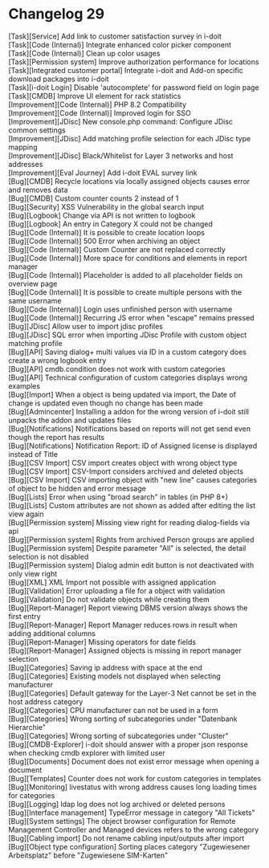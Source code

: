 # Changelog 29

[Task][Service]                    Add link to customer satisfaction survey in i-doit<br>
[Task][Code (Internal)]            Integrate enhanced color picker component<br>
[Task][Code (Internal)]            Clean up color usages<br>
[Task][Permission system]          Improve authorization performance for locations<br>
[Task][Integrated customer portal] Integrate i-doit and Add-on specific download packages into i-doit<br>
[Task][i-doit Login]               Disable 'autocomplete' for password field on login page<br>
[Task][CMDB]                       Improve UI element for rack statistics<br>
[Improvement][Code (Internal)]     PHP 8.2 Compatibility<br>
[Improvement][Code (Internal)]     Improved login for SSO<br>
[Improvement][JDisc]               New console.php command: Configure JDisc common settings<br>
[Improvement][JDisc]               Add matching profile selection for each JDisc type mapping<br>
[Improvement][JDisc]               Black/Whitelist for Layer 3 networks and host addresses<br>
[Improvement][Eval Journey]        Add i-doit EVAL survey link<br>
[Bug][CMDB]                        Recycle locations via locally assigned objects causes error and removes data<br>
[Bug][CMDB]                        Custom counter counts 2 instead of 1<br>
[Bug][Security]                    XSS Vulnerability in the global search input<br>
[Bug][Logbook]                     Change via API is not written to logbook<br>
[Bug][Logbook]                     An entry in Category X could not be changed<br>
[Bug][Code (Internal)]             It is possible to create location loops<br>
[Bug][Code (Internal)]             500 Error when archiving an object<br>
[Bug][Code (Internal)]             Custom Counter are not replaced correctly<br>
[Bug][Code (Internal)]             More space for conditions and elements in report manager<br>
[Bug][Code (Internal)]             Placeholder is added to all placeholder fields on overview page<br>
[Bug][Code (Internal)]             It is possible to create multiple persons with the same username<br>
[Bug][Code (Internal)]             Login uses unfinished person with username<br>
[Bug][Code (Internal)]             Recurring JS error when "escape" remains pressed<br>
[Bug][JDisc]                       Allow user to import jdisc profiles<br>
[Bug][JDisc]                       SQL error when importing JDisc Profile with custom object matching profile<br>
[Bug][API]                         Saving dialog+ multi values via ID in a custom category does create a wrong logbook entry<br>
[Bug][API]                         cmdb.condition does not work with custom categories<br>
[Bug][API]                         Technical configuration of custom categories displays wrong examples<br>
[Bug][Import]                      When a object is being updated via import, the Date of change is updated even though no change has been made<br>
[Bug][Admincenter]                 Installing a addon for the wrong version of i-doit still unpacks the addon and updates files<br>
[Bug][Notifications]               Notifications based on reports will not get send even though the report has results<br>
[Bug][Notifications]               Notification Report: ID of Assigned license is displayed instead of Title<br>
[Bug][CSV Import]                  CSV import creates object with wrong object type<br>
[Bug][CSV Import]                  CSV-Import considers archived and deleted objects<br>
[Bug][CSV Import]                  CSV importing object with "new line" causes categories of object to be hidden and error message<br>
[Bug][Lists]                       Error when using "broad search" in tables (in PHP 8+)<br>
[Bug][Lists]                       Custom attributes are not shown as added after editing the list view again<br>
[Bug][Permission system]           Missing view right for reading dialog-fields via api<br>
[Bug][Permission system]           Rights from archived Person groups are applied<br>
[Bug][Permission system]           Despite parameter "All" is selected, the detail selection is not disabled<br>
[Bug][Permission system]           Dialog admin edit button is not deactivated with only view right<br>
[Bug][XML]                         XML Import not possible with assigned application<br>
[Bug][Validation]                  Error uploading a file for a object with validation<br>
[Bug][Validation]                  Do not validate objects while creating them<br>
[Bug][Report-Manager]              Report viewing DBMS version always shows the first entry<br>
[Bug][Report-Manager]              Report Manager reduces rows in result when adding additional columns<br>
[Bug][Report-Manager]              Missing operators for date fields<br>
[Bug][Report-Manager]              Assigned objects is missing in report manager selection<br>
[Bug][Categories]                  Saving ip address with space at the end<br>
[Bug][Categories]                  Existing models not displayed when selecting manufacturer<br>
[Bug][Categories]                  Default gateway for the Layer-3 Net cannot be set in the host address category<br>
[Bug][Categories]                  CPU manufacturer can not be used in a form<br>
[Bug][Categories]                  Wrong sorting of subcategories under "Datenbank Hierarchie"<br>
[Bug][Categories]                  Wrong sorting of subcategories under "Cluster"<br>
[Bug][CMDB-Explorer]               i-doit should answer with a proper json response when checking cmdb explorer with limited user<br>
[Bug][Documents]                   Document does not exist error message when opening a document<br>
[Bug][Templates]                   Counter does not work for custom categories in templates<br>
[Bug][Monitoring]                  livestatus with wrong address causes long loading times for categories<br>
[Bug][Logging]                     ldap log does not log archived or deleted persons<br>
[Bug][Interface management]        TypeError message in category "All Tickets"<br>
[Bug][System settings]             The object browser configuration for Remote Management Controller and Managed devices refers to the wrong category<br>
[Bug][Cabling import]              Do not rename cabling input/outputs after import<br>
[Bug][Object type configuration]   Sorting places category "Zugewiesener Arbeitsplatz" before "Zugewiesene SIM-Karten"
